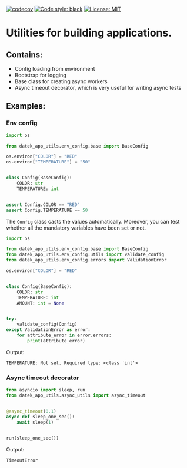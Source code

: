 [![codecov](https://codecov.io/gh/DAtek/datek-app-utils/branch/master/graph/badge.svg?token=UR0G0I41LD)](https://codecov.io/gh/DAtek/datek-app-utils)
<a href="https://github.com/psf/black"><img alt="Code style: black" src="https://img.shields.io/badge/code%20style-black-000000.svg"></a>
<a href="https://github.com/psf/black/blob/main/LICENSE"><img alt="License: MIT" src="https://black.readthedocs.io/en/stable/_static/license.svg"></a>

# Utilities for building applications.

## Contains:
- Config loading from environment
- Bootstrap for logging
- Base class for creating async workers
- Async timeout decorator, which is very useful for writing async tests

## Examples:

### Env config
```python
import os

from datek_app_utils.env_config.base import BaseConfig

os.environ["COLOR"] = "RED"
os.environ["TEMPERATURE"] = "50"


class Config(BaseConfig):
    COLOR: str
    TEMPERATURE: int


assert Config.COLOR == "RED"
assert Config.TEMPERATURE == 50
```

The `Config` class casts the values automatically.
Moreover, you can test whether all the mandatory variables have been set or not.

```python
import os

from datek_app_utils.env_config.base import BaseConfig
from datek_app_utils.env_config.utils import validate_config
from datek_app_utils.env_config.errors import ValidationError

os.environ["COLOR"] = "RED"


class Config(BaseConfig):
    COLOR: str
    TEMPERATURE: int
    AMOUNT: int = None


try:
    validate_config(Config)
except ValidationError as error:
    for attribute_error in error.errors:
        print(attribute_error)

```
Output:
```
TEMPERATURE: Not set. Required type: <class 'int'>
```

### Async timeout decorator

```python
from asyncio import sleep, run
from datek_app_utils.async_utils import async_timeout


@async_timeout(0.1)
async def sleep_one_sec():
    await sleep(1)

    
run(sleep_one_sec())

```
Output:
```
TimeoutError
```
